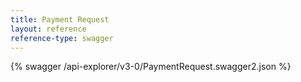 ```yaml
---
title: Payment Request
layout: reference
reference-type: swagger
---
```




{% swagger /api-explorer/v3-0/PaymentRequest.swagger2.json %}
